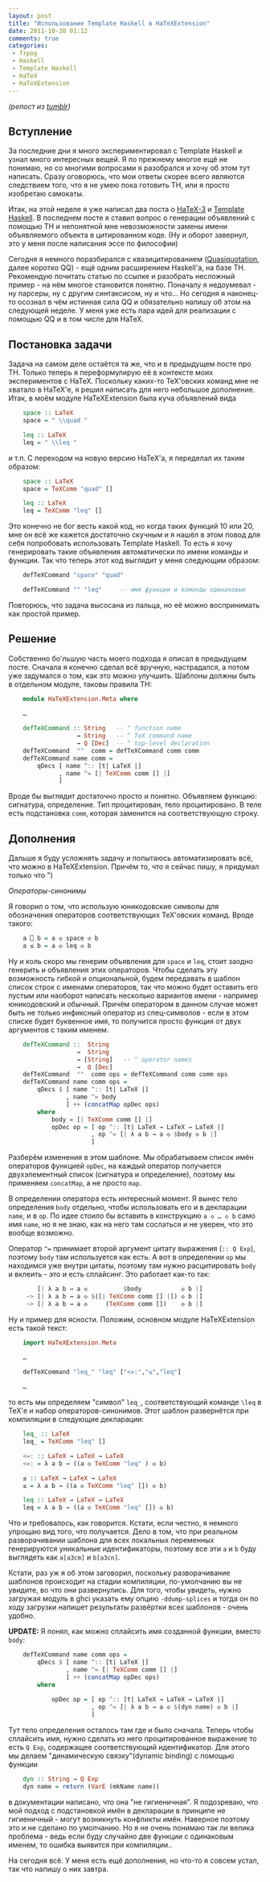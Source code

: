 ```yaml
---
layout: post
title: "Использование Template Haskell в HaTeXExtension"
date: 2011-10-30 01:12
comments: true
categories: 
 - frpog
 - Haskell
 - Template Haskell
 - HaTeX
 - HaTeXExtension
---
```


_(репост из [tumblr](http://laughedelic.tumblr.com/post/12087955995/template-haskell-hatexextension))_

## Вступление ##

За последние дни я много экспериментировал с Template Haskell и узнал много интересных вещей. Я по прежнему многое ещё не понимаю, но со многими вопросами я разобрался и хочу об этом тут написать. Сразу оговорюсь, что мои ответы скорее всего являются следствием того, что я не умею пока готовить TH, или я просто изобретаю самокаты.

Итак, на этой неделе я уже написал два поста о [HaTeX-3](http://laughedelic.tumblr.com/post/11922293522/hatex-3) и [Template Haskell](http://laughedelic.tumblr.com/post/11969113478/template-haskell). В последнем посте я ставил вопрос о генерации объявлений с помощью TH и непонятной мне невозможности замены имени объявляемого объекта в цитированном коде. (Ну и оборот завернул, это у меня после написания эссе по философии)

Сегодня я немного поразбирался с квазицитированием ([Quasiquotation](http://www.haskell.org/haskellwiki/Quasiquotation), далее коротко QQ) - ещё одним расширением Haskell'а, на базе TH. Рекомендую почитать статью по ссылке и разобрать несложный пример - на нём многое становится понятно. Поначалу я недоумевал - ну парсеры, ну с другим синтаксисом, ну и что… Но сегодня я наконец-то осознал в чём истинная сила QQ и обязательно напишу об этом на следующей неделе. У меня уже есть пара идей для реализации с помощью QQ и в том числе для HaTeX.

## Постановка задачи ##

Задача на самом деле остаётся та же, что и в предыдущем посте про TH. Только теперь я переформулирую её в контексте моих экспериментов с HaTeX. Поскольку каких-то TeX'овских команд мне не хватало в HaTeX'е, я решил написать для него небольшое дополнение. Итак, в моём модуле HaTeXExtension была куча объявлений вида

``` haskell
    space :: LaTeX
    space = " \\quad "

    leq :: LaTeX
    leq = " \\leq "
```

и т.п. С переходом на новую версию HaTeX'а, я переделал их таким образом:

``` haskell
    space :: LaTeX
    space = TeXComm "quad" []

    leq :: LaTeX
    leq = TeXComm "leq" []
```

Это конечно не бог весть какой код, но когда таких функций 10 или 20, мне он всё же кажется достаточно скучным и я нашёл в этом повод для себя попробовать использовать Template Haskell. То есть я хочу генерировать такие объявления автоматически по имени команды и функции. Так что теперь этот код выглядит у меня следующим образом:

``` haskell
    defTeXCommand "space" "quad"

    defTeXCommand "" "leq"     -- имя функции и команды одинаковые
```

Повторюсь, что задача высосана из пальца, но её можно воспринимать как простой пример.

<!-- more -->

## Решение ##

Собственно бо'льшую часть моего подхода я описал в предыдущем посте. Сначала я конечно сделал всё вручную, настрадался, а потом уже задумался о том, как это можно улучшить. Шаблоны должны быть в отдельном модуле, таковы правила TH:

``` haskell
    module HaTeXExtension.Meta where
    
    …

    defTeXCommand :: String   -- ^ function name
                   → String   -- ^ TeX command name
                   → Q [Dec]  -- ^ top-level declaration
    defTeXCommand  ""  comm = defTeXCommand comm comm
    defTeXCommand name comm = 
        qDecs [ name ^:: [t| LaTeX |]
              , name ^= [| TeXComm comm [] |]
              ]
```

Вроде бы выглядит достаточно просто и понятно. Объявляем функцию: сигнатура, определение. Тип процитирован, тело процитировано. В теле есть подстановка `comm`, которая заменится на соответствующую строку.

## Дополнения ##

Дальше я буду усложнять задачу и попытаюсь автоматизировать всё, что можно в HaTeXExtension. Причём то, что я сейчас пишу, я придумал только что ")

*Операторы-синонимы*

Я говорил о том, что использую юникодовские символы для обозначения операторов соответствующих TeX'овских команд. Вроде такого:

``` haskell
    a ⎕ b = a ◇ space ◇ b
    a ≤ b = a ◇ leq ◇ b
```

Ну и коль скоро мы генерим объявления для `space` и `leq`, стоит заодно генерить и объявления этих операторов. Чтобы сделать эту возможность гибкой и опциональной, будем передавать в шаблон список строк с именами операторов, так что можно будет оставить его пустым или наоборот написать несколько вариантов имени - например юникодовский и обычный. Причём оператором в данном случае может быть не только инфиксный оператор из спец-символов - если в этом списке будет буквенное имя, то получится просто функция от двух аргументов с таким именем.

``` haskell
    defTeXCommand ::  String
                   →  String
                   → [String]   -- ^ operator names
                   →  Q [Dec]
    defTeXCommand  ""  comm ops = defTeXCommand comm comm ops
    defTeXCommand name comm ops = 
        qDecs $ [ name ^:: [t| LaTeX |]
                , name ^= body
                ] ++ (concatMap opDec ops)
        where
            body = [| TeXComm comm [] |]
            opDec op = [ op ^:: [t| LaTeX → LaTeX → LaTeX |]
                       , op ^= [| λ a b → a ◇ $body ◇ b |]
                       ]
```

Разберём изменения в этом шаблоне. Мы обрабатываем список имён операторов функцией `opDec`, на каждый оператор получается двухэлементный список (сигнатура и определение), поэтому мы применяем `concatMap`, а не просто `map`.

В определении оператора есть интересный момент. Я вынес тело определения `body` отдельно, чтобы использовать его и в декларации `name`, и в `op`. По идее стоило бы вставить в конструкцию `a ◇ … ◇ b` само имя `name`, но я не знаю, как на него там сослаться и не уверен, что это вообще возможно.

Оператор `^=` принимает второй аргумент цитату выражения (`:: Q Exp`), поэтому `body` там используется как есть. А вот в определении `op` мы находимся уже внутри цитаты, поэтому там нужно расцитировать `body` и вклеить - это и есть сплайсинг. Это работает как-то так:

``` haskell
        [| λ a b → a ◇          $body           ◇ b |]
     ~> [| λ a b → a ◇ $([| TeXComm comm [] |]) ◇ b |]
     ~> [| λ a b → a ◇     (TeXComm comm [])    ◇ b |]
```

Ну и пример для ясности. Положим, основном модуле HaTeXExtension есть такой текст:

``` haskell
    import HaTeXExtension.Meta

    …
    
    defTeXCommand "leq_" "leq" ["<=:","≤","leq"] 

    …
```

то есть мы определяем "символ" `leq_`, соответствующий команде `\leq` в TeX'е и набор операторов-синонимов. Этот шаблон развернётся при компиляции в следующие декларации:

``` haskell
    leq_ :: LaTeX
    leq_ = TeXComm "leq" []

    <=: :: LaTeX → LaTeX → LaTeX
    <=: = λ a b → ((a ◇ TeXComm "leq" ) ◇ b)

    ≤ :: LaTeX → LaTeX → LaTeX
    ≤ = λ a b → ((a ◇ TeXComm "leq" []) ◇ b)

    leq :: LaTeX → LaTeX → LaTeX
    leq = λ a b → ((a ◇ TeXComm "leq" []) ◇ b)
```

Что и требовалось, как говорится. Кстати, если честно, я немного упрощаю вид того, что получается. Дело в том, что при реальном разворачивании шаблона для всех локальных переменных генерируются уникальные идентификаторы, поэтому все эти `a` и `b` буду выглядеть как `a[a3cm]` и `b[a3cn]`.

Кстати, раз уж я об этом заговорил, поскольку разворачивание шаблонов происходит на стадии компиляции, по-умолчанию вы не увидите, во что они развернулись. Для того, чтобы увидеть, нужно загружая модуль в ghci указать ему опцию `-ddump-splices` и тогда он по ходу загрузки напишет результаты развёртки всех шаблонов - очень удобно.

**UPDATE:**
Я понял, как можно сплайсить имя созданной функции, вместо `body`:

``` haskell
    defTeXCommand name comm ops = 
        qDecs $ [ name ^:: [t| LaTeX |]
                , name ^= [| TeXComm comm [] |]
                ] ++ (concatMap opDec ops)
        where
            
            opDec op = [ op ^:: [t| LaTeX → LaTeX → LaTeX |]
                       , op ^= [| λ a b → a ◇ $(dyn name) ◇ b |]
                       ]
```

Тут тело определения осталось там где и было сначала. Теперь чтобы сплайсить имя, нужно сделать из него процитированное выражение то есть `Q Exp`, содержащее соответствующий идентификатор. Для этого мы делаем "динамическую связку"(dynamic binding) с помощью функции 

``` haskell
    dyn :: String → Q Exp
    dyn name = return (VarE (mkName name))
```

в документации написано, что она "не гигиеничная". Я подозреваю, что мой подход с подстановкой имён в декларации в принципе не гигиеничный - могут возникнуть конфликты имён. Наверное поэтому это и не сделано по умолчанию. Но я не очень понимаю так ли велика проблема - ведь если буду случайно две функции с одинаковым именем, то ошибка выявится при компиляции..

На сегодня всё. У меня есть ещё дополнения, но что-то я совсем устал, так что напишу о них завтра.
